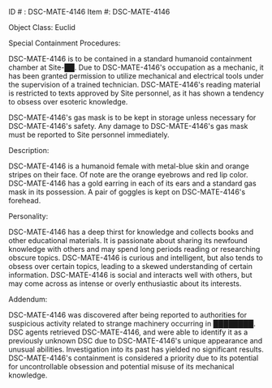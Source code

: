 ID # : DSC-MATE-4146
Item #: DSC-MATE-4146

Object Class: Euclid

Special Containment Procedures:

DSC-MATE-4146 is to be contained in a standard humanoid containment chamber at Site-██. Due to DSC-MATE-4146's occupation as a mechanic, it has been granted permission to utilize mechanical and electrical tools under the supervision of a trained technician. DSC-MATE-4146's reading material is restricted to texts approved by Site personnel, as it has shown a tendency to obsess over esoteric knowledge.

DSC-MATE-4146's gas mask is to be kept in storage unless necessary for DSC-MATE-4146's safety. Any damage to DSC-MATE-4146's gas mask must be reported to Site personnel immediately.

Description:

DSC-MATE-4146 is a humanoid female with metal-blue skin and orange stripes on their face. Of note are the orange eyebrows and red lip color. DSC-MATE-4146 has a gold earring in each of its ears and a standard gas mask in its possession. A pair of goggles is kept on DSC-MATE-4146's forehead.

Personality:

DSC-MATE-4146 has a deep thirst for knowledge and collects books and other educational materials. It is passionate about sharing its newfound knowledge with others and may spend long periods reading or researching obscure topics. DSC-MATE-4146 is curious and intelligent, but also tends to obsess over certain topics, leading to a skewed understanding of certain information. DSC-MATE-4146 is social and interacts well with others, but may come across as intense or overly enthusiastic about its interests.

Addendum:

DSC-MATE-4146 was discovered after being reported to authorities for suspicious activity related to strange machinery occurring in ████████. DSC agents retrieved DSC-MATE-4146, and were able to identify it as a previously unknown DSC due to DSC-MATE-4146's unique appearance and unusual abilities. Investigation into its past has yielded no significant results. DSC-MATE-4146's containment is considered a priority due to its potential for uncontrollable obsession and potential misuse of its mechanical knowledge.